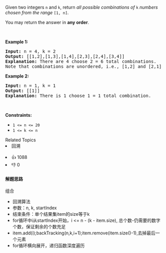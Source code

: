 <p>Given two integers <code>n</code> and <code>k</code>, return <em>all possible combinations of</em> <code>k</code> <em>numbers chosen from the range</em> <code>[1, n]</code>.</p>

<p>You may return the answer in <strong>any order</strong>.</p>

<p>&nbsp;</p> 
<p><strong>Example 1:</strong></p>

<pre>
<strong>Input:</strong> n = 4, k = 2
<strong>Output:</strong> [[1,2],[1,3],[1,4],[2,3],[2,4],[3,4]]
<strong>Explanation:</strong> There are 4 choose 2 = 6 total combinations.
Note that combinations are unordered, i.e., [1,2] and [2,1] are considered to be the same combination.
</pre>

<p><strong>Example 2:</strong></p>

<pre>
<strong>Input:</strong> n = 1, k = 1
<strong>Output:</strong> [[1]]
<strong>Explanation:</strong> There is 1 choose 1 = 1 total combination.
</pre>

<p>&nbsp;</p> 
<p><strong>Constraints:</strong></p>

<ul> 
 <li><code>1 &lt;= n &lt;= 20</code></li> 
 <li><code>1 &lt;= k &lt;= n</code></li> 
</ul>

<div><div>Related Topics</div><div><li>回溯</li></div></div><br><div><li>👍 1088</li><li>👎 0</li></div>

#### 解题思路
组合
<ul>
 <li>回溯算法</li>
 <li>参数：n, k, startIndex</li>
 <li>结束条件：单个结果集item的size等于k</li>
 <li>for循环中i从startIndex开始，i <= n - (k - item.size), 总个数-仍需要的数字个数，保证剩余的个数充足</li>
 <li>item.add(i);backTracking(n,k,i+1);item.remove(item.size()-1),去掉最后一个元素</li>
 <li>for循环横向展开，递归函数深度遍历</li>
</ul>